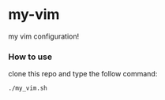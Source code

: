 my-vim
======

my vim configuration!


### How to use

clone this repo and type the follow command:

```sh
./my_vim.sh
```
